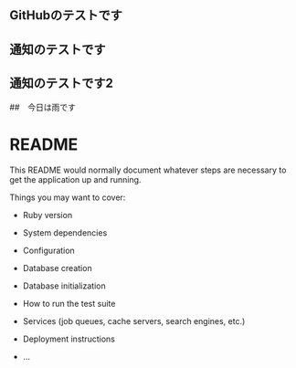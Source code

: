 ## GitHubのテストです
## 通知のテストです
## 通知のテストです2

##　今日は雨です
# README

This README would normally document whatever steps are necessary to get the
application up and running.

Things you may want to cover:

* Ruby version

* System dependencies

* Configuration

* Database creation

* Database initialization

* How to run the test suite

* Services (job queues, cache servers, search engines, etc.)

* Deployment instructions

* ...
